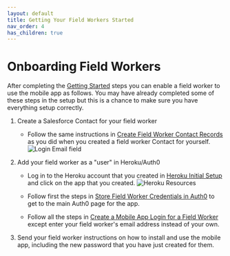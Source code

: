```yaml
---
layout: default
title: Getting Your Field Workers Started
nav_order: 4
has_children: true
---
```

# Onboarding Field Workers

After completing the [Getting Started](https://github.com/SFDO-Community/GrassrootsMobileSurveyApp/wiki/#getting-started) steps you can enable a field worker to use the mobile app as follows. You may have already completed some of these steps in the setup but this is a chance to make sure you have everything setup correctly.
1. Create a Salesforce Contact for your field worker
   * Follow the same instructions in [Create Field Worker Contact Records](./Salesforce-Initial-Setup#create-field-worker-contact-records) as you did when you created a field worker Contact for yourself.
![Login Email field](https://user-images.githubusercontent.com/1404346/127728081-20fdc583-617d-44b3-9eba-ce5c27af5fc0.png)

2. Add your field worker as a "user" in Heroku/Auth0
   * Log in to the Heroku account that you created in [Heroku Initial Setup](./Heroku-Initial-Setup) and click on the app that you created.
![Heroku Resources](https://user-images.githubusercontent.com/1404346/128602802-64bcc7ee-42b5-4d96-bdae-194fd2bbb0ad.png)

   * Follow first the steps in [Store Field Worker Credentials in Auth0](./Heroku-Initial-Setup#store-field-worker-credentials-in-auth0) to get to the main Auth0 page for the app.
   * Follow all the steps in [Create a Mobile App Login for a Field Worker](./Heroku-Initial-Setup#create-a-mobile-app-login-for-a-field-worker) except enter your field worker's email address instead of your own.

3. Send your field worker instructions on how to install and use the mobile app, including the new password that you have just created for them.